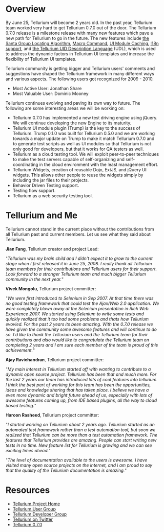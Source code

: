 

# Overview #

By June 25, Tellurium will become 2 years old. In the past year, Tellurium team worked very hard to get Tellurium 0.7.0 out of the door. The Tellurium 0.7.0 release is a milestone release with many new features which pave a new path for Tellurium to go in the future. The new features include [the Santa Group Locating Algorithm](http://code.google.com/p/aost/wiki/SantaUiModuleGroupLocatingAlgorithm), [Macro Command](http://code.google.com/p/aost/wiki/Tellurium070Update#Macro_Command), [UI Module Caching](http://code.google.com/p/aost/wiki/Tellurium070Update#UI_Module_Caching), [I18n support](http://code.google.com/p/aost/wiki/InternationalizationSupportTellurium), and [the Tellurium UID Description Language](http://code.google.com/p/aost/wiki/TelluriumUIDDescriptionLanguage) (UDL), which is used to address the dynamic factors in Tellurium UI templates and increase the flexibility of Tellurium UI templates.

Tellurium community is getting bigger and Tellurium users' comments and suggestions have shaped the Tellurium framework in many different ways and various aspects. The following users got recognized for 2009 - 2010.

  * Most Active User: Jonathan Share
  * Most Valuable User: Dominic Mooney

Tellurium continues evolving and paving its own way to future. The following are some interesting areas we will be working on:

  * Tellurium 0.7.0 has implemented a new test driving engine using jQuery. We will continue developing the new Engine to its maturity.
  * Tellurium UI module plugin (Trump) is the key to the success of Tellurium.  Trump 0.1.0 was built for Tellurium 0.5.0 and we are working towards a major update on Trump to make it match Tellurium 0.7.0 and to generate test scripts as well as UI modules so that Tellurium is not only good for developers, but that it works for QA testers as well.
  * Tellurium as a cloud testing tool. We will exploit peer-to-peer techniques to make the test servers capable of self-organizing and self-coordinating in the cloud environment with the least management effort.
  * Tellurium Widgets, creation of reusable Dojo, ExtJS, and jQuery UI widgets. This allows other people to reuse the widgets simply by including the jar files to their projects.
  * Behavior Driven Testing support.
  * Testing flow support.
  * Tellurium as a web security testing tool.

# Tellurium and Me #

Tellurium cannot stand in the current place without the contributions from all Tellurium past and current members. Let us see what they said about Tellurium.

**Jian Fang**, Tellurium creator and project Lead:

"_Tellurium was my brain child and I didn't expect it to grow to the current stage when I first released it in June 25, 2008. I really thank all Tellurium team members for their contributions and Tellurium users for their support. Look forward to a stronger Tellurium team and much bigger Tellurium community in the next year._"

**Vivek Mongolu**, Tellurium project committer:

"_We were first introduced to Selenium in Sep 2007. At that time there was no good testing framework that could test the Ajax/Web 2.0 application. We were completely blown away at the Selenium presentation in Rich Web Experience 2007. We started using Selenium to write some tests and quickly realized that it too had some problems and thats how Tellurium evovled. For the past 2 years its been amazing. With the 0.7.0 release we have given the community some awesome features and will continue to do so. I'd like to thank the Tellurium users and the Tellurium team for their contributions and also would like to congratulate the Tellurium team on completing 2 years and I am sure each member of the team is proud of this achievement._"

**Ajay Ravichandran**, Tellurium project committer:

"_My main interest in Tellurium started off with wanting to contribute to a dynamic open source project. Tellurium has been that and much more. For the last 2 years our team has introduced lots of cool features into tellurium. I think the best part of working for this team has been the opportunities, ideas and knowledge sharing that has taken place. I believe we have a even more dynamic and bright future ahead of us, especially with lots of awesome features coming up, from IDE based plugins, all the way to cloud based testing._"

**Haroon Rasheed**, Tellurium project committer:

"_I started working on Tellurium about 2 years ago. Tellurium started as an automated test framework rather than a test automation tool, but soon we realized that Tellurium can be more than a test automation framework. The features that Tellurium provides are amazing. People can start writing new tests in no time. New feature list for Tellurium is growing and we can see exciting times ahead._"

"_The level of documentation available to the users is awesome. I have visited many open source projects on the internet, and I am proud to say that the quality of the Tellurium documentation is amazing._"


# Resources #

  * [Tellurium Project Home](http://code.google.com/p/aost/)
  * [Tellurium User Group](http://groups.google.com/group/tellurium-users)
  * [Tellurium Developer Group](http://groups.google.com/group/tellurium-developers)
  * [Tellurium on Twitter](http://twitter.com/TelluriumSource)
  * [Tellurium 0.7.0](http://code.google.com/p/aost/wiki/Tellurium070Released)
